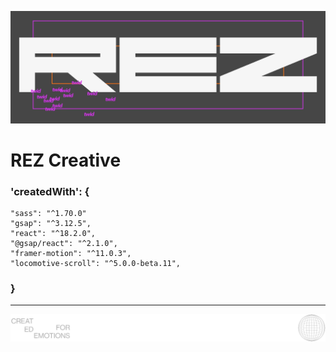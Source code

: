 ![cover](<public/media/REZ cover.webp>)

# REZ Creative

### 'createdWith': {
```
"sass": "^1.70.0"
"gsap": "^3.12.5",
"react": "^18.2.0",
"@gsap/react": "^2.1.0",
"framer-motion": "^11.0.3",
"locomotive-scroll": "^5.0.0-beta.11",
```
### }

<hr />

![logo](public/media/LogoForReadMe.svg)